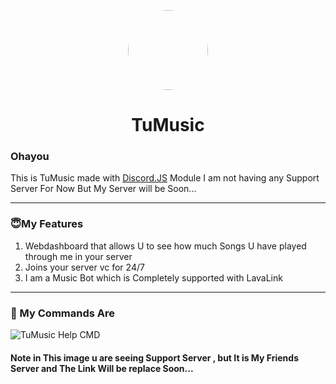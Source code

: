 <p align="center">    
    <img style="border-radius: 100px" width="128" height="128" src="https://cdn.discordapp.com/avatars/839699231983403019/93f2b37a47868d5b5d7ae398f55a453f.png?size=256">
</p>
<h1 align="center">TuMusic</h1>

### Ohayou

This is TuMusic made with [Discord.JS](https://discord.js.org/#/) Module I am not having any Support Server For Now But My Server will be Soon...

---
### 😇My Features
1. Webdashboard that allows U to see how much Songs U have played through me in your server
2. Joins your server vc for 24/7
3. I am a Music Bot which is Completely supported with LavaLink

---

### 🤖 My Commands Are

![TuMusic Help CMD](https://user-images.githubusercontent.com/74107109/125384787-0eb20480-e3b7-11eb-9416-684fa1552695.png)

#### Note in This image u are seeing Support Server , but It is My Friends Server and The Link Will be replace Soon...
